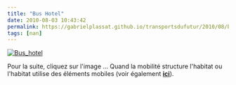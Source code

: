 ```yaml
---
title: "Bus Hotel"
date: 2010-08-03 10:43:42
permalink: https://gabrielplassat.github.io/transportsdufutur/2010/08/bus-hotel.html
tags: [nan]
---
```


<a href="http://www.flickr.com/photos/antonas/sets/72157605513990400/show/with/2940574829/" rel="lightbox"><img alt="Bus_hotel" border="0" class="asset asset-image at-xid-6a0120a66d2ad4970b0133f2d0b478970b " src="/wp-content/uploads/sites/6/old/6a0120a66d2ad4970b0133f2d0b478970b-500pi.jpg" title="Bus_hotel" /> <p style="text-align: justify"></p></a>Pour la suite, cliquez sur l'image ... Quand la mobilité structure l'habitat ou l'habitat utilise des éléments mobiles (voir également <strong><a href="https://gabrielplassat.github.io/transportsdufutur/2010/04/lavenir-des-bouteilles-passe-par-la-logistique.html" target="_blank">ici</a></strong>).<br />
